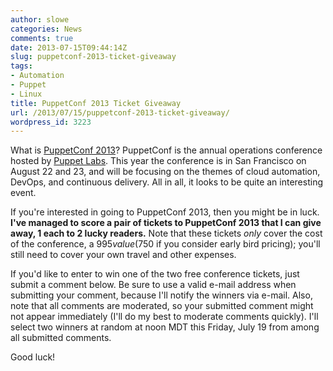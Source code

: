 ```yaml
---
author: slowe
categories: News
comments: true
date: 2013-07-15T09:44:14Z
slug: puppetconf-2013-ticket-giveaway
tags:
- Automation
- Puppet
- Linux
title: PuppetConf 2013 Ticket Giveaway
url: /2013/07/15/puppetconf-2013-ticket-giveaway/
wordpress_id: 3223
---
```


What is [PuppetConf 2013](http://puppetconf.com)? PuppetConf is the annual operations conference hosted by [Puppet Labs](http://www.puppetlabs.com). This year the conference is in San Francisco on August 22 and 23, and will be focusing on the themes of cloud automation, DevOps, and continuous delivery. All in all, it looks to be quite an interesting event.

If you're interested in going to PuppetConf 2013, then you might be in luck. **I've managed to score a pair of tickets to PuppetConf 2013 that I can give away, 1 each to 2 lucky readers.** Note that these tickets _only_ cover the cost of the conference, a $995 value ($750 if you consider early bird pricing); you'll still need to cover your own travel and other expenses.

If you'd like to enter to win one of the two free conference tickets, just submit a comment below. Be sure to use a valid e-mail address when submitting your comment, because I'll notify the winners via e-mail. Also, note that all comments are moderated, so your submitted comment might not appear immediately (I'll do my best to moderate comments quickly). I'll select two winners at random at noon MDT this Friday, July 19 from among all submitted comments.

Good luck!
